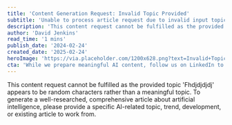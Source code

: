 ```yaml
---
title: 'Content Generation Request: Invalid Topic Provided'
subtitle: 'Unable to process article request due to invalid input topic'
description: 'This content request cannot be fulfilled as the provided topic "Fhdjdjdjdj" appears to be random characters rather than a meaningful topic. To generate a well-researched, comprehensive article about artificial intelligence, please provide a specific AI-related topic, trend, development, or existing article to work from.'
author: 'David Jenkins'
read_time: '1 mins'
publish_date: '2024-02-24'
created_date: '2025-02-24'
heroImage: 'https://via.placeholder.com/1200x628.png?text=Invalid+Topic'
cta: 'While we prepare meaningful AI content, follow us on LinkedIn to stay updated on the latest developments in artificial intelligence and technology.'
---
```


This content request cannot be fulfilled as the provided topic 'Fhdjdjdjdj' appears to be random characters rather than a meaningful topic. To generate a well-researched, comprehensive article about artificial intelligence, please provide a specific AI-related topic, trend, development, or existing article to work from.